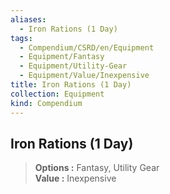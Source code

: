 ```yaml
---
aliases:
  - Iron Rations (1 Day)
tags:
  - Compendium/CSRD/en/Equipment
  - Equipment/Fantasy
  - Equipment/Utility-Gear
  - Equipment/Value/Inexpensive
title: Iron Rations (1 Day)
collection: Equipment
kind: Compendium
---
```

## Iron Rations (1 Day)  
  
>  
> **Options :** Fantasy, Utility Gear  
> **Value :** Inexpensive